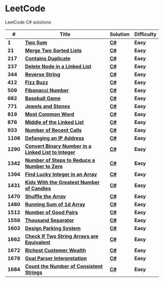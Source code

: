 # LeetCode
LeetCode C# solutions

| # | Title | Solution | Difficulty |
|---| ----- | -------- | ---------- |
|**1**| **[Two Sum](https://leetcode.com/problems/two-sum/)** | **[C#](https://github.com/ocimen/leetcode/blob/main/LeetCode/1-TwoSum.cs)** | **Easy** |
|**21**| **[Merge Two Sorted Lists](https://leetcode.com/problems/merge-two-sorted-lists/)** | **[C#](https://github.com/ocimen/leetcode/blob/main/LeetCode/21-MergeTwoSortedLists.cs)** | **Easy** |
|**217**| **[Contains Duplicate](https://leetcode.com/problems/contains-duplicate/)** | **[C#](https://github.com/ocimen/leetcode/blob/main/LeetCode/217-ContainsDuplicate.cs)** | **Easy** |
|**237**| **[Delete Node in a Linked List](https://leetcode.com/problems/delete-node-in-a-linked-list/)** | **[C#](https://github.com/ocimen/leetcode/blob/main/LeetCode/237-DeleteNodeLinkedList.cs)** | **Easy** |
|**344**| **[Reverse String](https://leetcode.com/problems/reverse-string/)** | **[C#](https://github.com/ocimen/leetcode/blob/main/LeetCode/344-ReverseString.cs)** | **Easy** |
|**412**| **[Fizz Buzz](https://leetcode.com/problems/fizz-buzz/)** | **[C#](https://github.com/ocimen/leetcode/blob/main/LeetCode/412-FizzBuzz.cs)** | **Easy** |
|**509**| **[Fibonacci Number](https://leetcode.com/problems/fibonacci-number/)** | **[C#](https://github.com/ocimen/leetcode/blob/main/LeetCode/509-FibonacciNumber.cs)** | **Easy** |
|**682**| **[Baseball Game](https://leetcode.com/problems/baseball-game/)** | **[C#](https://github.com/ocimen/leetcode/blob/main/LeetCode/682-BaseballGame.cs)** | **Easy** |
|**771**| **[Jewels and Stones](https://leetcode.com/problems/jewels-and-stones/)** | **[C#](https://github.com/ocimen/leetcode/blob/main/LeetCode/771-JewelsAndStones.cs)** | **Easy** |
|**819**| **[Most Common Word](https://leetcode.com/problems/most-common-word/)** | **[C#](https://github.com/ocimen/leetcode/blob/main/LeetCode/819-MostCommonWord.cs)** | **Easy** |
|**876**| **[Middle of the Linked List](https://leetcode.com/problems/middle-of-the-linked-list/)** | **[C#](https://github.com/ocimen/leetcode/blob/main/LeetCode/876-MiddleLinkedList.cs)** | **Easy** |
|**933**| **[Number of Recent Calls](https://leetcode.com/problems/number-of-recent-calls/)** | **[C#](https://github.com/ocimen/leetcode/blob/main/LeetCode/933-NumberofRecentCalls.cs)** | **Easy** |
|**1108**| **[Defanging an IP Address](https://leetcode.com/problems/defanging-an-ip-address/)** | **[C#](https://github.com/ocimen/leetcode/blob/main/LeetCode/1108-DefangingAnIPAddress.cs)** | **Easy** |
|**1290**| **[Convert Binary Number in a Linked List to Integer](https://leetcode.com/problems/convert-binary-number-in-a-linked-list-to-integer/)** | **[C#](https://github.com/ocimen/leetcode/blob/main/LeetCode/1290-ConvertBinaryNumberLinkedListInteger.cs)** | **Easy** |
|**1342**| **[Number of Steps to Reduce a Number to Zero](https://leetcode.com/problems/number-of-steps-to-reduce-a-number-to-zero/)** | **[C#](https://github.com/ocimen/leetcode/blob/main/LeetCode/1342-NumberStepsReduceNumberZero.cs)** | **Easy** |
|**1394**| **[Find Lucky Integer in an Array](https://leetcode.com/problems/find-lucky-integer-in-an-array/)** | **[C#](https://github.com/ocimen/leetcode/blob/main/LeetCode/1394-FindLuckyIntegerArray.cs)** | **Easy** |
|**1431**| **[Kids With the Greatest Number of Candies](https://leetcode.com/problems/kids-with-the-greatest-number-of-candies/)** | **[C#](https://github.com/ocimen/leetcode/blob/main/LeetCode/1431-KidsWithGreatestNumberofCandies.cs)** | **Easy** |
|**1470**| **[Shuffle the Array](https://leetcode.com/problems/shuffle-the-array/)** | **[C#](https://github.com/ocimen/leetcode/blob/main/LeetCode/1470-ShuffleArray.cs)** | **Easy** |
|**1480**| **[Running Sum of 1d Array](https://leetcode.com/problems/running-sum-of-1d-array/)** | **[C#](https://github.com/ocimen/leetcode/blob/main/LeetCode/1480-RunningSum1dArray.cs)** | **Easy** |
|**1512**| **[Number of Good Pairs](https://leetcode.com/problems/number-of-good-pairs/)** | **[C#](https://github.com/ocimen/leetcode/blob/main/LeetCode/1512-NumberGoodPairs.cs)** | **Easy** |
|**1556**| **[Thousand Separator](https://leetcode.com/problems/thousand-separator/)** | **[C#](https://github.com/ocimen/leetcode/blob/main/LeetCode/1556-ThousandSeparator.cs)** | **Easy** |
|**1603**| **[Design Parking System](https://leetcode.com/problems/design-parking-system/)** | **[C#](https://github.com/ocimen/leetcode/blob/main/LeetCode/1603-DesignParkingSystem.cs)** | **Easy** |
|**1662**| **[Check If Two String Arrays are Equivalent](https://leetcode.com/problems/check-if-two-string-arrays-are-equivalent/)** | **[C#](https://github.com/ocimen/leetcode/blob/main/LeetCode/1662-CheckIfTwoStringArraysareEquivalent.cs)** | **Easy** |
|**1672**| **[Richest Customer Wealth](https://leetcode.com/problems/richest-customer-wealth/)** | **[C#](https://github.com/ocimen/leetcode/blob/main/LeetCode/1672-RichestCustomerWealth.cs)** | **Easy** |
|**1678**| **[Goal Parser Interpretation](https://leetcode.com/problems/goal-parser-interpretation/)** | **[C#](https://github.com/ocimen/leetcode/blob/main/LeetCode/1678-GoalParserInterpretation.cs)** | **Easy** |
|**1684**| **[Count the Number of Consistent Strings](https://leetcode.com/problems/count-the-number-of-consistent-strings/)** | **[C#](https://github.com/ocimen/leetcode/blob/main/LeetCode/1684-CountNumberConsistentStrings.cs)** | **Easy** |